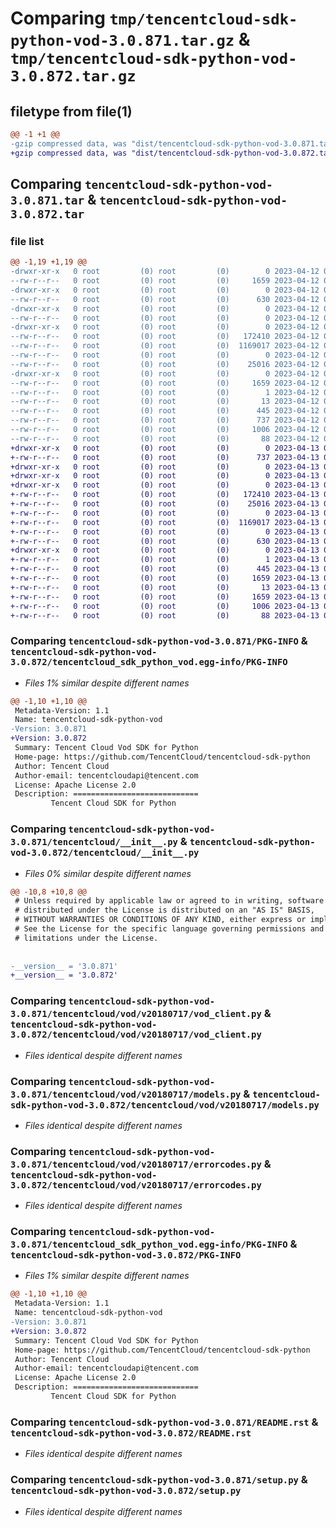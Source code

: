 # Comparing `tmp/tencentcloud-sdk-python-vod-3.0.871.tar.gz` & `tmp/tencentcloud-sdk-python-vod-3.0.872.tar.gz`

## filetype from file(1)

```diff
@@ -1 +1 @@
-gzip compressed data, was "dist/tencentcloud-sdk-python-vod-3.0.871.tar", last modified: Wed Apr 12 00:47:07 2023, max compression
+gzip compressed data, was "dist/tencentcloud-sdk-python-vod-3.0.872.tar", last modified: Thu Apr 13 01:08:42 2023, max compression
```

## Comparing `tencentcloud-sdk-python-vod-3.0.871.tar` & `tencentcloud-sdk-python-vod-3.0.872.tar`

### file list

```diff
@@ -1,19 +1,19 @@
-drwxr-xr-x   0 root         (0) root         (0)        0 2023-04-12 00:47:07.000000 tencentcloud-sdk-python-vod-3.0.871/
--rw-r--r--   0 root         (0) root         (0)     1659 2023-04-12 00:47:07.000000 tencentcloud-sdk-python-vod-3.0.871/PKG-INFO
-drwxr-xr-x   0 root         (0) root         (0)        0 2023-04-12 00:47:07.000000 tencentcloud-sdk-python-vod-3.0.871/tencentcloud/
--rw-r--r--   0 root         (0) root         (0)      630 2023-04-12 00:47:07.000000 tencentcloud-sdk-python-vod-3.0.871/tencentcloud/__init__.py
-drwxr-xr-x   0 root         (0) root         (0)        0 2023-04-12 00:47:07.000000 tencentcloud-sdk-python-vod-3.0.871/tencentcloud/vod/
--rw-r--r--   0 root         (0) root         (0)        0 2023-04-12 00:47:07.000000 tencentcloud-sdk-python-vod-3.0.871/tencentcloud/vod/__init__.py
-drwxr-xr-x   0 root         (0) root         (0)        0 2023-04-12 00:47:07.000000 tencentcloud-sdk-python-vod-3.0.871/tencentcloud/vod/v20180717/
--rw-r--r--   0 root         (0) root         (0)   172410 2023-04-12 00:47:07.000000 tencentcloud-sdk-python-vod-3.0.871/tencentcloud/vod/v20180717/vod_client.py
--rw-r--r--   0 root         (0) root         (0)  1169017 2023-04-12 00:47:07.000000 tencentcloud-sdk-python-vod-3.0.871/tencentcloud/vod/v20180717/models.py
--rw-r--r--   0 root         (0) root         (0)        0 2023-04-12 00:47:07.000000 tencentcloud-sdk-python-vod-3.0.871/tencentcloud/vod/v20180717/__init__.py
--rw-r--r--   0 root         (0) root         (0)    25016 2023-04-12 00:47:07.000000 tencentcloud-sdk-python-vod-3.0.871/tencentcloud/vod/v20180717/errorcodes.py
-drwxr-xr-x   0 root         (0) root         (0)        0 2023-04-12 00:47:07.000000 tencentcloud-sdk-python-vod-3.0.871/tencentcloud_sdk_python_vod.egg-info/
--rw-r--r--   0 root         (0) root         (0)     1659 2023-04-12 00:47:07.000000 tencentcloud-sdk-python-vod-3.0.871/tencentcloud_sdk_python_vod.egg-info/PKG-INFO
--rw-r--r--   0 root         (0) root         (0)        1 2023-04-12 00:47:07.000000 tencentcloud-sdk-python-vod-3.0.871/tencentcloud_sdk_python_vod.egg-info/dependency_links.txt
--rw-r--r--   0 root         (0) root         (0)       13 2023-04-12 00:47:07.000000 tencentcloud-sdk-python-vod-3.0.871/tencentcloud_sdk_python_vod.egg-info/top_level.txt
--rw-r--r--   0 root         (0) root         (0)      445 2023-04-12 00:47:07.000000 tencentcloud-sdk-python-vod-3.0.871/tencentcloud_sdk_python_vod.egg-info/SOURCES.txt
--rw-r--r--   0 root         (0) root         (0)      737 2023-04-12 00:47:07.000000 tencentcloud-sdk-python-vod-3.0.871/README.rst
--rw-r--r--   0 root         (0) root         (0)     1006 2023-04-12 00:47:07.000000 tencentcloud-sdk-python-vod-3.0.871/setup.py
--rw-r--r--   0 root         (0) root         (0)       88 2023-04-12 00:47:07.000000 tencentcloud-sdk-python-vod-3.0.871/setup.cfg
+drwxr-xr-x   0 root         (0) root         (0)        0 2023-04-13 01:08:42.000000 tencentcloud-sdk-python-vod-3.0.872/
+-rw-r--r--   0 root         (0) root         (0)      737 2023-04-13 01:08:42.000000 tencentcloud-sdk-python-vod-3.0.872/README.rst
+drwxr-xr-x   0 root         (0) root         (0)        0 2023-04-13 01:08:42.000000 tencentcloud-sdk-python-vod-3.0.872/tencentcloud/
+drwxr-xr-x   0 root         (0) root         (0)        0 2023-04-13 01:08:42.000000 tencentcloud-sdk-python-vod-3.0.872/tencentcloud/vod/
+drwxr-xr-x   0 root         (0) root         (0)        0 2023-04-13 01:08:42.000000 tencentcloud-sdk-python-vod-3.0.872/tencentcloud/vod/v20180717/
+-rw-r--r--   0 root         (0) root         (0)   172410 2023-04-13 01:08:42.000000 tencentcloud-sdk-python-vod-3.0.872/tencentcloud/vod/v20180717/vod_client.py
+-rw-r--r--   0 root         (0) root         (0)    25016 2023-04-13 01:08:42.000000 tencentcloud-sdk-python-vod-3.0.872/tencentcloud/vod/v20180717/errorcodes.py
+-rw-r--r--   0 root         (0) root         (0)        0 2023-04-13 01:08:42.000000 tencentcloud-sdk-python-vod-3.0.872/tencentcloud/vod/v20180717/__init__.py
+-rw-r--r--   0 root         (0) root         (0)  1169017 2023-04-13 01:08:42.000000 tencentcloud-sdk-python-vod-3.0.872/tencentcloud/vod/v20180717/models.py
+-rw-r--r--   0 root         (0) root         (0)        0 2023-04-13 01:08:42.000000 tencentcloud-sdk-python-vod-3.0.872/tencentcloud/vod/__init__.py
+-rw-r--r--   0 root         (0) root         (0)      630 2023-04-13 01:08:42.000000 tencentcloud-sdk-python-vod-3.0.872/tencentcloud/__init__.py
+drwxr-xr-x   0 root         (0) root         (0)        0 2023-04-13 01:08:42.000000 tencentcloud-sdk-python-vod-3.0.872/tencentcloud_sdk_python_vod.egg-info/
+-rw-r--r--   0 root         (0) root         (0)        1 2023-04-13 01:08:42.000000 tencentcloud-sdk-python-vod-3.0.872/tencentcloud_sdk_python_vod.egg-info/dependency_links.txt
+-rw-r--r--   0 root         (0) root         (0)      445 2023-04-13 01:08:42.000000 tencentcloud-sdk-python-vod-3.0.872/tencentcloud_sdk_python_vod.egg-info/SOURCES.txt
+-rw-r--r--   0 root         (0) root         (0)     1659 2023-04-13 01:08:42.000000 tencentcloud-sdk-python-vod-3.0.872/tencentcloud_sdk_python_vod.egg-info/PKG-INFO
+-rw-r--r--   0 root         (0) root         (0)       13 2023-04-13 01:08:42.000000 tencentcloud-sdk-python-vod-3.0.872/tencentcloud_sdk_python_vod.egg-info/top_level.txt
+-rw-r--r--   0 root         (0) root         (0)     1659 2023-04-13 01:08:42.000000 tencentcloud-sdk-python-vod-3.0.872/PKG-INFO
+-rw-r--r--   0 root         (0) root         (0)     1006 2023-04-13 01:08:42.000000 tencentcloud-sdk-python-vod-3.0.872/setup.py
+-rw-r--r--   0 root         (0) root         (0)       88 2023-04-13 01:08:42.000000 tencentcloud-sdk-python-vod-3.0.872/setup.cfg
```

### Comparing `tencentcloud-sdk-python-vod-3.0.871/PKG-INFO` & `tencentcloud-sdk-python-vod-3.0.872/tencentcloud_sdk_python_vod.egg-info/PKG-INFO`

 * *Files 1% similar despite different names*

```diff
@@ -1,10 +1,10 @@
 Metadata-Version: 1.1
 Name: tencentcloud-sdk-python-vod
-Version: 3.0.871
+Version: 3.0.872
 Summary: Tencent Cloud Vod SDK for Python
 Home-page: https://github.com/TencentCloud/tencentcloud-sdk-python
 Author: Tencent Cloud
 Author-email: tencentcloudapi@tencent.com
 License: Apache License 2.0
 Description: ============================
         Tencent Cloud SDK for Python
```

### Comparing `tencentcloud-sdk-python-vod-3.0.871/tencentcloud/__init__.py` & `tencentcloud-sdk-python-vod-3.0.872/tencentcloud/__init__.py`

 * *Files 0% similar despite different names*

```diff
@@ -10,8 +10,8 @@
 # Unless required by applicable law or agreed to in writing, software
 # distributed under the License is distributed on an "AS IS" BASIS,
 # WITHOUT WARRANTIES OR CONDITIONS OF ANY KIND, either express or implied.
 # See the License for the specific language governing permissions and
 # limitations under the License.
 
 
-__version__ = '3.0.871'
+__version__ = '3.0.872'
```

### Comparing `tencentcloud-sdk-python-vod-3.0.871/tencentcloud/vod/v20180717/vod_client.py` & `tencentcloud-sdk-python-vod-3.0.872/tencentcloud/vod/v20180717/vod_client.py`

 * *Files identical despite different names*

### Comparing `tencentcloud-sdk-python-vod-3.0.871/tencentcloud/vod/v20180717/models.py` & `tencentcloud-sdk-python-vod-3.0.872/tencentcloud/vod/v20180717/models.py`

 * *Files identical despite different names*

### Comparing `tencentcloud-sdk-python-vod-3.0.871/tencentcloud/vod/v20180717/errorcodes.py` & `tencentcloud-sdk-python-vod-3.0.872/tencentcloud/vod/v20180717/errorcodes.py`

 * *Files identical despite different names*

### Comparing `tencentcloud-sdk-python-vod-3.0.871/tencentcloud_sdk_python_vod.egg-info/PKG-INFO` & `tencentcloud-sdk-python-vod-3.0.872/PKG-INFO`

 * *Files 1% similar despite different names*

```diff
@@ -1,10 +1,10 @@
 Metadata-Version: 1.1
 Name: tencentcloud-sdk-python-vod
-Version: 3.0.871
+Version: 3.0.872
 Summary: Tencent Cloud Vod SDK for Python
 Home-page: https://github.com/TencentCloud/tencentcloud-sdk-python
 Author: Tencent Cloud
 Author-email: tencentcloudapi@tencent.com
 License: Apache License 2.0
 Description: ============================
         Tencent Cloud SDK for Python
```

### Comparing `tencentcloud-sdk-python-vod-3.0.871/README.rst` & `tencentcloud-sdk-python-vod-3.0.872/README.rst`

 * *Files identical despite different names*

### Comparing `tencentcloud-sdk-python-vod-3.0.871/setup.py` & `tencentcloud-sdk-python-vod-3.0.872/setup.py`

 * *Files identical despite different names*

